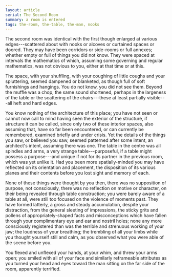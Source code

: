 ```yaml
---
layout: article
serial: The Second Room
summary: a room is entered
tags: the-room, the-table, the-man, nooks
---
```


The second room was identical with the first though enlarged at various edges---scattered about with nooks or alcoves or curtained spaces or doored. They may have been corridors or side-rooms or full annexes; whether empty or full of things you did not know. They were spaced at intervals the mathematics of which, assuming some governing and regular mathematics, was not obvious to you, either at that time or at this.

The space, with your shuffling, with your coughing of little coughs and your spluttering, seemed dampened or blanketed, as though full of soft furnishings and hangings. You do not know, you did not see them. Beyond the muffle was a chop, the same sound shortened, perhaps in the largeness of the table or the scattering of the chairs---these at least partially visible---all heft and hard edges.

You know nothing of the architecture of this place; you have not seen or cannot now call to mind having seen the exterior of the structure, if structure it can be called, since only two of these interior spaces, also assuming that, have so far been encountered, or can currently be remembered, examined briefly and under crisis. Yet the details of the things you saw, or believed you saw, seemed patterned after some intent, an architect's intent, assuming there was one. The table in the centre was all spindles and arms, a very strange table---purposeful, if a table might possess a purpose---and unique if not for its partner in the previous room, which was yet unlike it. Had you been more spatially-minded you may have reflected on its orientation and placement, the disposition of its various planes and their contents before you lost sight and memory of each.

None of these things were thought by you then, there was no supposition of purpose, not consciously, there was no reflection on motive or character, on their being revealed through table construction; you were barely aware of a table at all, were still too focused on the violence of moments past. They have formed latterly, a gross and steady accumulation, despite your distraction, from the general sleeting of impressions, the sticky grits and pollens of appropriately-shaped facts and misconceptions which have fallen through your complimentary eye and ear and nostril holes; none any more consciously registered than was the terrible and strenuous working of your jaw; the loudness of your breathing; the trembling of all your limbs while you thought yourself still and calm, as you observed what you were able of the scene before you.

You flexed and unflexed your hands, at your whim, and threw your arms open; you smiled with all of your face and similarly reframeable attributes as you turned your head and eyes toward the man sitting on the far side of the room, apparently terrified.